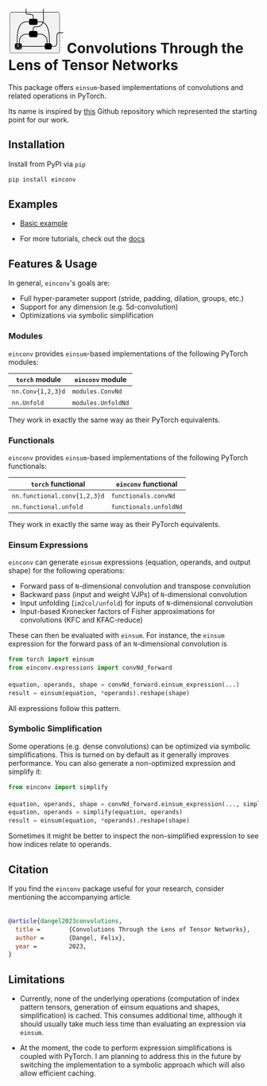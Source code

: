 # <img alt="Einconv:" src="./docs/logo.png" height="90"> Convolutions Through the Lens of Tensor Networks

This package offers `einsum`-based implementations of convolutions and related
operations in PyTorch.

Its name is inspired by [this](https://github.com/pfnet-research/einconv) Github
repository which represented the starting point for our work.

## Installation
Install from PyPI via `pip`

```sh
pip install einconv
```

## Examples

- [Basic
  example](https://einconv.readthedocs.io/en/latest/tutorials/basic_conv2d/)

- For more tutorials, check out the
  [docs](https://einconv.readthedocs.io/en/latest/)

## Features & Usage

In general, `einconv`'s goals are:

- Full hyper-parameter support (stride, padding, dilation, groups, etc.)
- Support for any dimension (e.g. 5d-convolution)
- Optimizations via symbolic simplification

### Modules

`einconv` provides `einsum`-based implementations of the following PyTorch modules:

| `torch` module    | `einconv` module   |
|-------------------|--------------------|
| `nn.Conv{1,2,3}d` | `modules.ConvNd`   |
| `nn.Unfold`       | `modules.UnfoldNd` |

They work in exactly the same way as their PyTorch equivalents.

### Functionals

`einconv` provides `einsum`-based implementations of the following PyTorch functionals:

| `torch` functional           | `einconv` functional   |
|------------------------------|------------------------|
| `nn.functional.conv{1,2,3}d` | `functionals.convNd`   |
| `nn.functional.unfold`       | `functionals.unfoldNd` |

They work in exactly the same way as their PyTorch equivalents.

### Einsum Expressions
`einconv` can generate `einsum` expressions (equation, operands, and output
shape) for the following operations:

- Forward pass of `N`-dimensional convolution and transpose convolution
- Backward pass (input and weight VJPs) of `N`-dimensional convolution
- Input unfolding (`im2col/unfold`) for inputs of `N`-dimensional convolution
- Input-based Kronecker factors of Fisher approximations for convolutions (KFC
  and KFAC-reduce)

These can then be evaluated with `einsum`. For instance, the `einsum` expression
for the forward pass of an `N`-dimensional convolution is

```py
from torch import einsum
from einconv.expressions import convNd_forward

equation, operands, shape = convNd_forward.einsum_expression(...)
result = einsum(equation, *operands).reshape(shape)
```

All expressions follow this pattern.

### Symbolic Simplification

Some operations (e.g. dense convolutions) can be optimized via symbolic
simplifications. This is turned on by default as it generally improves
performance. You can also generate a non-optimized expression and simplify it:

```py
from einconv import simplify

equation, operands, shape = convNd_forward.einsum_expression(..., simplify=False)
equation, operands = simplify(equation, operands)
result = einsum(equation, *operands).reshape(shape)
```

Sometimes it might be better to inspect the non-simplified expression to see how
indices relate to operands.

## Citation

If you find the `einconv` package useful for your research, consider mentioning
the accompanying article

```bib

@article{dangel2023convolutions,
  title =        {Convolutions Through the Lens of Tensor Networks},
  author =       {Dangel, Felix},
  year =         2023,
}

```
## Limitations

- Currently, none of the underlying operations (computation of index pattern
  tensors, generation of einsum equations and shapes, simplification) is cached.
  This consumes additional time, although it should usually take much less time
  than evaluating an expression via `einsum`.

- At the moment, the code to perform expression simplifications is coupled with
  PyTorch. I am planning to address this in the future by switching the
  implementation to a symbolic approach which will also allow efficient caching.
